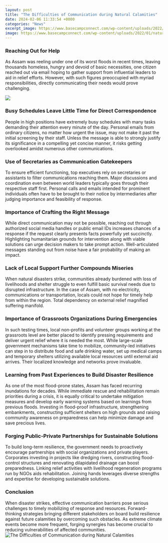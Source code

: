 ```yaml
---
layout: post
title: "The Difficulties of Communication during Natural Calamities"
date: 2024-02-06 11:33:54 +0000
categories: "News"
excerpt_image: https://www.basecampconnect.com/wp-content/uploads/2022/01/natural-disasters-1.jpg
image: https://www.basecampconnect.com/wp-content/uploads/2022/01/natural-disasters-1.jpg
---
```


### Reaching Out for Help
As Assam was reeling under one of its worst floods in recent times, leaving thousands homeless, hungry and devoid of basic necessities, one citizen reached out via email hoping to gather support from influential leaders to aid in relief efforts. However, with such figures preoccupied with myriad responsibilities, directly communicating their needs would prove challenging.  

![](https://blog.taitradio.com/wp-content/uploads/2016/11/Christchurch_Earthquake_iStock_000019509130Large.jpg)
### Busy Schedules Leave Little Time for Direct Correspondence
People in high positions have extremely busy schedules with many tasks demanding their attention every minute of the day. Personal emails from ordinary citizens, no matter how urgent the issue, may not make it past the initial screening by their staff. Unless the message is able to strongly justify its significance in a compelling yet concise manner, it risks getting overlooked amidst numerous other communications.
### Use of Secretaries as Communication Gatekeepers  
To ensure efficient functioning, top executives rely on secretaries or assistants to filter communications reaching them. Major discussions and coordination even between world leaders typically goes through their respective staff first. Personal calls and emails intended for prominent individuals often have to be brought to their notice by intermediaries after judging importance and feasibility of response.
### Importance of Crafting the Right Message
While direct communication may not be possible, reaching out through authorized social media handles or public email IDs increases chances of a response if the request clearly presents facts powerfully yet succinctly. Highlighting humanitarian grounds for intervention along with viable solutions can urge decision makers to take prompt action. Well-articulated messages standing out from noise have a fair probability of making an impact.
### Lack of Local Support Further Compounds Miseries
When natural disasters strike, communities already burdened with loss of livelihoods and shelter struggle to even fulfill basic survival needs due to disrupted infrastructure. In the case of Assam, with no electricity, communications or transportation, locals could not hope for timely help from within the region. Total dependency on external relief magnified suffering manifold.
### Importance of Grassroots Organizations During Emergencies   
In such testing times, local non-profits and volunteer groups working at the grassroots level are better placed to identify pressing requirements and deliver urgent relief where it is needed the most. While large-scale government mechanisms take time to mobilize, community-led initiatives can step in to distribute food and safe drinking water, set up medical camps and temporary shelters utilizing available local resources until external aid arrives. Their localized knowledge and networks prove invaluable.
### Learning from Past Experiences to Build Disaster Resilience
As one of the most flood-prone states, Assam has faced recurring inundations for decades. While immediate rescue and rehabilitation remain priorities during a crisis, it is equally critical to undertake mitigation measures and develop early warning systems based on learnings from previous floods. Investing in flood-proof infrastructure, strengthening embankments, constructing sufficient shelters on high grounds and raising community awareness on preparedness can help minimize damage and save precious lives.
### Forging Public-Private Partnerships for Sustainable Solutions  
To build long-term resilience, the government needs to proactively encourage partnerships with social organizations and private players. Corporates investing in projects like dredging rivers, constructing flood-control structures and renovating dilapidated drainage can boost preparedness. Linking relief activities with livelihood regeneration programs run by NGOs aids rehabilitation. Joining hands leverages diverse strengths and expertise for developing sustainable solutions.
### Conclusion
When disaster strikes, effective communication barriers pose serious challenges to timely mobilizing of response and resources. Forward-thinking strategies bringing different stakeholders on board build resilience against future calamities by overcoming such obstacles. As extreme climate events become more frequent, forging synergies has become crucial to reducing vulnerabilities of affected communities.
![The Difficulties of Communication during Natural Calamities](https://www.basecampconnect.com/wp-content/uploads/2022/01/natural-disasters-1.jpg)